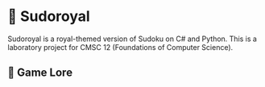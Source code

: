 # 👑 Sudoroyal
Sudoroyal is a royal-themed version of Sudoku on C# and Python. This is a laboratory project for CMSC 12 (Foundations of Computer Science).

## 📖 Game Lore
